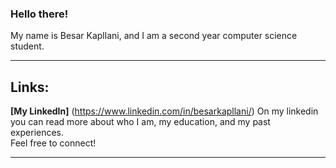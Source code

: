 ### Hello there!

My name is Besar Kapllani, and I am a second year computer science student.

---

## Links:
**[My LinkedIn]** (https://www.linkedin.com/in/besarkapllani/)
On my linkedin you can read more about who I am, my education, and my past experiences.<br>
Feel free to connect!

---


